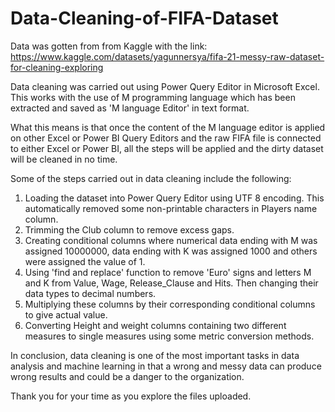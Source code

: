 # Data-Cleaning-of-FIFA-Dataset
Data was gotten from from Kaggle with the link: https://www.kaggle.com/datasets/yagunnersya/fifa-21-messy-raw-dataset-for-cleaning-exploring

Data cleaning was carried out using Power Query Editor in Microsoft Excel. This works with the use of M programming language which has been extracted and saved as 'M language Editor' in text format.

What this means is that once the content of the M language editor is applied on other Excel or Power BI Query Editors and the raw FIFA file is connected to either Excel or Power BI, all the steps will be applied and the dirty dataset will be cleaned in no time.

Some of the steps carried out in data cleaning include the following:
1. Loading the dataset into Power Query Editor using UTF 8 encoding. This automatically removed some non-printable characters in Players name column.
2. Trimming the Club column to remove excess gaps.
3. Creating conditional columns where numerical data ending with M was assigned 10000000, data ending with K was assigned 1000 and others were assigned the value of 1.
4. Using 'find and replace' function to remove 'Euro' signs and letters M and K from Value, Wage, Release_Clause and Hits. Then changing their data types to decimal numbers.
5. Multiplying these columns by their corresponding conditional columns to give actual value.
6. Converting Height and weight columns containing two different measures to single measures using some metric conversion methods.

In conclusion, data cleaning is one of the most important tasks in data analysis and machine learning in that a wrong and messy data can produce wrong results and could be a danger to the organization.

Thank you for your time as you explore the files uploaded.
